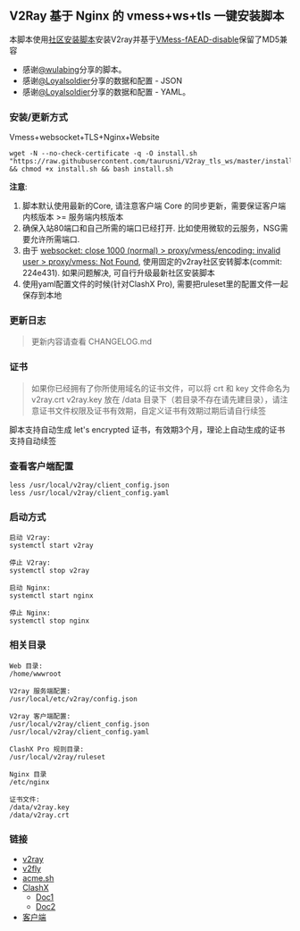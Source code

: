 ## V2Ray 基于 Nginx 的 vmess+ws+tls 一键安装脚本

本脚本使用[社区安装脚本](https://github.com/v2fly/fhs-install-v2ray)安装V2ray并基于[VMess-fAEAD-disable](https://github.com/KukiSa/VMess-fAEAD-disable)保留了MD5兼容

- 感谢[@wulabing](https://github.com/wulabing/V2Ray_ws-tls_bash_onekey)分享的脚本。
- 感谢[@Loyalsoldier](https://github.com/Loyalsoldier/v2ray-rules-dat#geositedat-1)分享的数据和配置 - JSON
- 感谢[@Loyalsoldier](https://github.com/Loyalsoldier/clash-rules)分享的数据和配置 - YAML。

### 安装/更新方式

Vmess+websocket+TLS+Nginx+Website
```
wget -N --no-check-certificate -q -O install.sh "https://raw.githubusercontent.com/taurusni/V2ray_tls_ws/master/install.sh" && chmod +x install.sh && bash install.sh
```

**注意**: 
1. 脚本默认使用最新的Core, 请注意客户端 Core 的同步更新，需要保证客户端内核版本 >= 服务端内核版本
2. 确保入站80端口和自己所需的端口已经打开. 比如使用微软的云服务，NSG需要允许所需端口.
3. 由于 [websocket: close 1000 (normal) > proxy/vmess/encoding: invalid user > proxy/vmess: Not Found](https://github.com/v2fly/v2ray-core/issues/1605), 使用固定的v2ray社区安转脚本(commit: 224e431). 如果问题解决, 可自行升级最新社区安装脚本
4. 使用yaml配置文件的时候(针对ClashX Pro), 需要把ruleset里的配置文件一起保存到本地

### 更新日志

> 更新内容请查看 CHANGELOG.md

### 证书

> 如果你已经拥有了你所使用域名的证书文件，可以将 crt 和 key 文件命名为 v2ray.crt v2ray.key 放在 /data 目录下（若目录不存在请先建目录），请注意证书文件权限及证书有效期，自定义证书有效期过期后请自行续签

脚本支持自动生成 let's encrypted 证书，有效期3个月，理论上自动生成的证书支持自动续签

### 查看客户端配置

```
less /usr/local/v2ray/client_config.json
less /usr/local/v2ray/client_config.yaml
```

### 启动方式

```
启动 V2ray:
systemctl start v2ray

停止 V2ray:
systemctl stop v2ray

启动 Nginx:
systemctl start nginx

停止 Nginx:
systemctl stop nginx
```

### 相关目录

```
Web 目录:
/home/wwwroot

V2ray 服务端配置:
/usr/local/etc/v2ray/config.json

V2ray 客户端配置:
/usr/local/v2ray/client_config.json
/usr/local/v2ray/client_config.yaml

ClashX Pro 规则目录:
/usr/local/v2ray/ruleset

Nginx 目录
/etc/nginx

证书文件: 
/data/v2ray.key
/data/v2ray.crt
```

### 链接
- [v2ray](https://www.v2ray.com)
- [v2fly](https://www.v2fly.org/)
- [acme.sh](https://github.com/acmesh-official/acme.sh)
- [ClashX](https://github.com/yichengchen/clashX) 
  - [Doc1](https://github.com/Dreamacro/clash/wiki/Configuration)
  - [Doc2](https://lancellc.gitbook.io/clash/clash-config-file/dns)
- [客户端](https://itlanyan.com/v2ray-clients-download/)